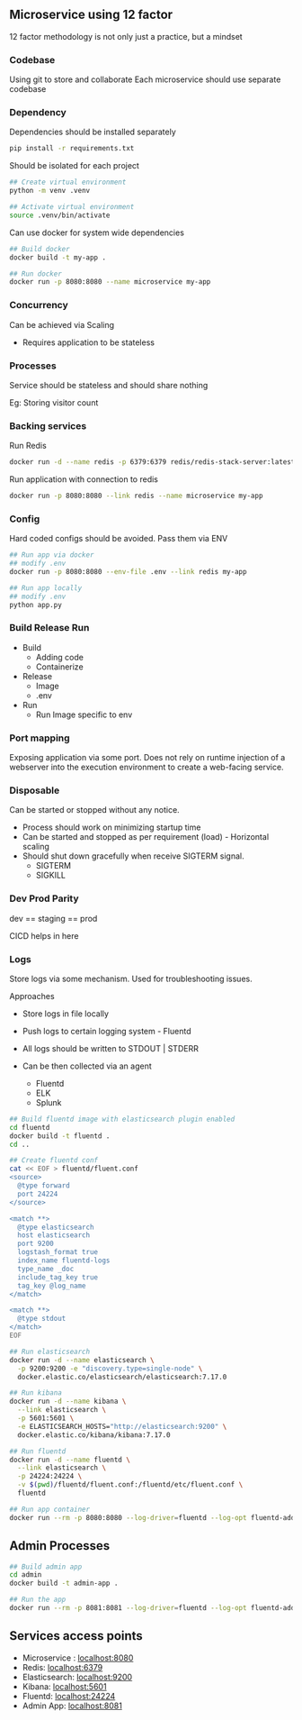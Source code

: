## Microservice using 12 factor

12 factor methodology is not only just a practice, but a mindset

### Codebase
Using git to store and collaborate
Each microservice should use separate codebase

### Dependency
Dependencies should be installed separately
```bash
pip install -r requirements.txt
```

Should be isolated for each project
```bash
## Create virtual environment
python -m venv .venv

## Activate virtual environment
source .venv/bin/activate 
```

Can use docker for system wide dependencies
```bash
## Build docker
docker build -t my-app .

## Run docker
docker run -p 8080:8080 --name microservice my-app
```

### Concurrency

Can be achieved via Scaling
- Requires application to be stateless

### Processes
Service should be stateless and should share nothing 

Eg: Storing visitor count

### Backing services
Run Redis
```bash
docker run -d --name redis -p 6379:6379 redis/redis-stack-server:latest
```

Run application with connection to redis
```bash
docker run -p 8080:8080 --link redis --name microservice my-app
```

### Config
Hard coded configs should be avoided. Pass them via ENV
```bash
## Run app via docker
## modify .env
docker run -p 8080:8080 --env-file .env --link redis my-app

## Run app locally
## modify .env
python app.py
```

### Build Release Run

- Build
    - Adding code
    - Containerize
- Release
    - Image
    - .env
- Run
    - Run Image specific to env

### Port mapping
Exposing application via some port.
Does not rely on runtime injection of a webserver into the execution environment to create a web-facing service.

### Disposable
Can be started or stopped without any notice.
- Process should work on minimizing startup time
- Can be started and stopped as per requirement (load) - Horizontal scaling
- Should shut down gracefully when receive SIGTERM signal.
    - SIGTERM
    - SIGKILL

### Dev Prod Parity
dev == staging == prod

CICD helps in here

### Logs
Store logs via some mechanism.
Used for troubleshooting issues.

Approaches
- Store logs in file locally
- Push logs to certain logging system - Fluentd

- All logs should be written to STDOUT | STDERR
- Can be then collected via an agent
    - Fluentd
    - ELK
    - Splunk

```bash
## Build fluentd image with elasticsearch plugin enabled
cd fluentd
docker build -t fluentd .
cd ..

## Create fluentd conf
cat << EOF > fluentd/fluent.conf
<source>
  @type forward
  port 24224
</source>

<match **>
  @type elasticsearch
  host elasticsearch
  port 9200
  logstash_format true
  index_name fluentd-logs
  type_name _doc
  include_tag_key true
  tag_key @log_name
</match>

<match **>
  @type stdout
</match>
EOF

## Run elasticsearch
docker run -d --name elasticsearch \
  -p 9200:9200 -e "discovery.type=single-node" \
  docker.elastic.co/elasticsearch/elasticsearch:7.17.0

## Run kibana
docker run -d --name kibana \
  --link elasticsearch \
  -p 5601:5601 \
  -e ELASTICSEARCH_HOSTS="http://elasticsearch:9200" \
  docker.elastic.co/kibana/kibana:7.17.0

## Run fluentd
docker run -d --name fluentd \
  --link elasticsearch \
  -p 24224:24224 \
  -v $(pwd)/fluentd/fluent.conf:/fluentd/etc/fluent.conf \
  fluentd

## Run app container
docker run --rm -p 8080:8080 --log-driver=fluentd --log-opt fluentd-address=localhost:24224 --name microservice --env-file .env --link redis my-app
```

## Admin Processes

```bash
## Build admin app
cd admin
docker build -t admin-app .

## Run the app
docker run --rm -p 8081:8081 --log-driver=fluentd --log-opt fluentd-address=localhost:24224 --name admin --env-file .env --link redis admin-app
```

## Services access points

- Microservice : [localhost:8080](http://localhost:8080)
- Redis: [localhost:6379](http://localhost:6379)
- Elasticsearch: [localhost:9200](http://localhost:9200)
- Kibana: [localhost:5601](http://localhost:5601)
- Fluentd: [localhost:24224](http://localhost:24224)
- Admin App: [localhost:8081](http://localhost:8081)

